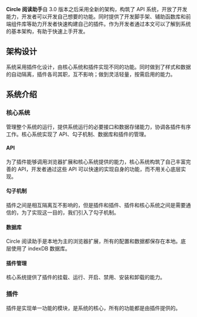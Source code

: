 **Circle 阅读助手**自 3.0 版本之后采用全新的架构，构筑了 API 系统，开放了开发能力，开发者可以开发自己想要的功能。同时提供了开发脚手架、辅助函数库和前端组件库等助力开发者快速构建自己的插件。作为开发者通过本文可以了解到系统的基本架构，有助于快速上手开发。

## 架构设计

系统采用插件化设计，由核心系统和插件实现不同的功能。同时做到了样式和数据的自动隔离，插件各司其职，互不影响；做到灵活轻量，按需启用的能力。

## 系统介绍

### 核心系统

管理整个系统的运行，提供系统运行的必要接口和数据存储能力，协调各插件有序工作。核心系统实现了 API、勾子机制、数据库和插件的管理。

#### API

为了插件能够调用浏览器扩展和核心系统提供的能力，核心系统构筑了自己丰富完善的 API，开发者通过这些 API 可以快速的实现自身的功能，而不用关心底层实现。

#### 勾子机制

插件之间是相互隔离互不影响的，但是插件和插件、插件和核心系统之间是需要通信的，为了实现这一目的，我们引入了勾子机制。

#### 数据库

Circle 阅读助手是本地为主的浏览器扩展，所有的配置和数据都保存在本地。底层使用了 indexDB 数据库。

#### 插件管理

核心系统提供了插件的挂载、运行、开启、禁用、安装和卸载的能力。

### 插件

插件是实现单一功能的模块，是系统的核心，所有的功能都是由插件提供的。
